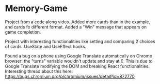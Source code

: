 # Memory-Game

Project from a code along video. Added more cards than in the example, and cards fo different format.
Added a "Win" message that appears on game completion.

Project with interesting functionalities like setting and comparing 2 choices of cards.
UseState and UseEffect hooks.

Found a bug on a phone using Google Translate automatically on Chrome browser: the "turns" variable wouldn't update and stay at 0.
This is due to Google Translate modifying the DOM and breaking React functionalities.
Interesting thread about this here: https://bugs.chromium.org/p/chromium/issues/detail?id=872770
